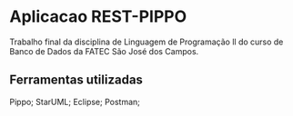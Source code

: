 # Aplicacao REST-PIPPO
Trabalho final da disciplina de Linguagem de Programação ll do curso de Banco de Dados da FATEC São José dos Campos.


## Ferramentas utilizadas
Pippo; StarUML; Eclipse; Postman;

